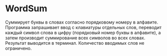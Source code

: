 # WordSum
Суммирует буквы в словах согласно порядковому номеру в алфавите.
Программа запрашивает ввод с клавиатуры отдельных слов, переводит каждый символ слова в цифру (порядковый номер буквы в алфавите), а затем производит суммирование всех символов во всех словах.
Результат выводится в терминал. Количество вводимых слов не ограничено.

